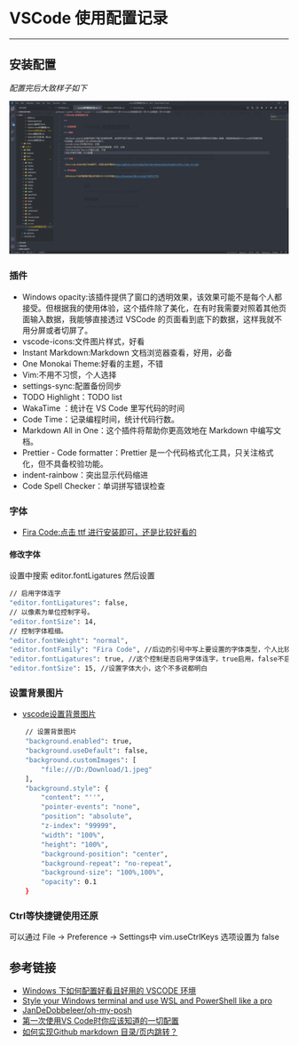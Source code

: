 # VSCode 使用配置记录

---

## 安装配置

_配置完后大致样子如下_

![](./picture/vscode1.png)

### 插件

-   Windows opacity:该插件提供了窗口的透明效果，该效果可能不是每个人都接受。但根据我的使用体验，这个插件除了美化，在有时我需要对照着其他页面输入数据，我能够直接透过 VSCode 的页面看到底下的数据，这样我就不用分屏或者切屏了。
-   vscode-icons:文件图片样式，好看
-   Instant Markdown:Markdown 文档浏览器查看，好用，必备
-   One Monokai Theme:好看的主题，不错
-   Vim:不用不习惯，个人选择
- settings-sync:配置备份同步
- TODO Highlight：TODO list
- WakaTime ：统计在 VS Code 里写代码的时间
- Code Time：记录编程时间，统计代码行数。
- Markdown All in One：这个插件将帮助你更高效地在 Markdown 中编写文档。
- Prettier - Code formatter：Prettier 是一个代码格式化工具，只关注格式化，但不具备校验功能。
- indent-rainbow：突出显示代码缩进
- Code Spell Checker：单词拼写错误检查

### 字体

-   [Fira Code:点击 ttf 进行安装即可，还是比较好看的](https://github.com/tonsky/FiraCode/releases/download/5.2/Fira_Code_v5.2.zip)

#### 修改字体
设置中搜索 editor.fontLigatures 然后设置


```sh
// 启用字体连字
"editor.fontLigatures": false,
// 以像素为单位控制字号。
"editor.fontSize": 14,
// 控制字体粗细。
"editor.fontWeight": "normal",
"editor.fontFamily": "Fira Code", //后边的引号中写上要设置的字体类型，个人比较喜欢Fira Code
"editor.fontLigatures": true, //这个控制是否启用字体连字，true启用，false不启用，这里选择启用
"editor.fontSize": 15, //设置字体大小，这个不多说都明白
```

### 设置背景图片
- [vscode设置背景图片](https://www.cnblogs.com/chinabin1993/p/7151361.html)

```sh
    // 设置背景图片
    "background.enabled": true,
    "background.useDefault": false,
    "background.customImages": [
        "file:///D:/Download/1.jpeg"
    ],
    "background.style": {
        "content": "''",
        "pointer-events": "none",
        "position": "absolute",
        "z-index": "99999",
        "width": "100%",
        "height": "100%",
        "background-position": "center",
        "background-repeat": "no-repeat",
        "background-size": "100%,100%",
        "opacity": 0.1
    }
```

### Ctrl等快捷键使用还原
可以通过 File -> Preference -> Settings中   vim.useCtrlKeys 选项设置为 false

## 参考链接

-   [Windows 下如何配置好看且好用的 VSCODE 环境](https://zhuanlan.zhihu.com/p/164852197)
- [Style your Windows terminal and use WSL and PowerShell like a pro](https://medium.com/@hjgraca/style-your-windows-terminal-and-wsl2-like-a-pro-9a2e1ad4c9d0)
- [JanDeDobbeleer/oh-my-posh](https://github.com/JanDeDobbeleer/oh-my-posh?WT.mc_id=-blog-scottha#installation)
- [第一次使用VS Code时你应该知道的一切配置](https://zhuanlan.zhihu.com/p/62913725)
- [如何实现Github markdown 目录/页内跳转？](https://www.zhihu.com/question/58630229/answer/191984051)